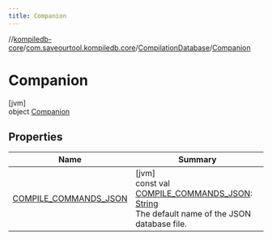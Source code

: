 ```yaml
---
title: Companion
---
```

//[kompiledb-core](../../../../index.html)/[com.saveourtool.kompiledb.core](../../index.html)/[CompilationDatabase](../index.html)/[Companion](index.html)



# Companion



[jvm]\
object [Companion](index.html)



## Properties


| Name | Summary |
|---|---|
| [COMPILE_COMMANDS_JSON](-c-o-m-p-i-l-e_-c-o-m-m-a-n-d-s_-j-s-o-n.html) | [jvm]<br>const val [COMPILE_COMMANDS_JSON](-c-o-m-p-i-l-e_-c-o-m-m-a-n-d-s_-j-s-o-n.html): [String](https://kotlinlang.org/api/latest/jvm/stdlib/kotlin/-string/index.html)<br>The default name of the JSON database file. |


